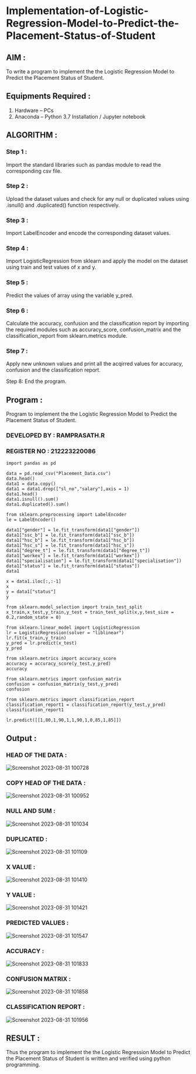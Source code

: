 # Implementation-of-Logistic-Regression-Model-to-Predict-the-Placement-Status-of-Student

## AIM :

To write a program to implement the the Logistic Regression Model to Predict the Placement Status of Student.

## Equipments Required :

1. Hardware – PCs
2. Anaconda – Python 3.7 Installation / Jupyter notebook

## ALGORITHM :

### Step 1 :

Import the standard libraries such as pandas module to read the corresponding csv file.

### Step 2 :

Upload the dataset values and check for any null or duplicated values using .isnull() and .duplicated() function respectively.

### Step 3 :

Import LabelEncoder and encode the corresponding dataset values.

### Step 4 :

Import LogisticRegression from sklearn and apply the model on the dataset using train and test values of x and y.

### Step 5 :

Predict the values of array using the variable y_pred.

### Step 6 :

Calculate the accuracy, confusion and the classification report by importing the required modules such as accuracy_score, confusion_matrix and the classification_report from sklearn.metrics module.

### Step 7 :

Apply new unknown values and print all the acqirred values for accuracy, confusion and the classification report.

Step 8:
End the program.

## Program :

Program to implement the the Logistic Regression Model to Predict the Placement Status of Student.

### DEVELOPED BY : RAMPRASATH.R
### REGISTER NO : 212223220086

```
import pandas as pd

data = pd.read_csv("Placement_Data.csv")
data.head()
data1 = data.copy()
data1 = data1.drop(["sl_no","salary"],axis = 1)
data1.head()
data1.isnull().sum()
data1.duplicated().sum()

from sklearn.preprocessing import LabelEncoder
le = LabelEncoder()

data1["gender"] = le.fit_transform(data1["gender"])
data1["ssc_b"] = le.fit_transform(data1["ssc_b"])
data1["hsc_b"] = le.fit_transform(data1["hsc_b"])
data1["hsc_s"] = le.fit_transform(data1["hsc_s"])
data1["degree_t"] = le.fit_transform(data1["degree_t"])
data1["workex"] = le.fit_transform(data1["workex"])
data1["specialisation"] = le.fit_transform(data1["specialisation"])
data1["status"] = le.fit_transform(data1["status"])
data1

x = data1.iloc[:,:-1]
x
y = data1["status"]
y

from sklearn.model_selection import train_test_split
x_train,x_test,y_train,y_test = train_test_split(x,y,test_size = 0.2,random_state = 0)

from sklearn.linear_model import LogisticRegression
lr = LogisticRegression(solver = "liblinear")
lr.fit(x_train,y_train)
y_pred = lr.predict(x_test)
y_pred

from sklearn.metrics import accuracy_score
accuracy = accuracy_score(y_test,y_pred)
accuracy

from sklearn.metrics import confusion_matrix
confusion = confusion_matrix(y_test,y_pred)
confusion

from sklearn.metrics import classification_report
classification_report1 = classification_report(y_test,y_pred)
classification_report1

lr.predict([[1,80,1,90,1,1,90,1,0,85,1,85]])

```

## Output :

### HEAD OF THE DATA :

![Screenshot 2023-08-31 100728](https://github.com/Abrinnisha6/Implementation-of-Logistic-Regression-Model-to-Predict-the-Placement-Status-of-Student/assets/118889454/94972664-e33a-40ff-8e26-273ef649c017)


### COPY HEAD OF THE DATA :

![Screenshot 2023-08-31 100952](https://github.com/Abrinnisha6/Implementation-of-Logistic-Regression-Model-to-Predict-the-Placement-Status-of-Student/assets/118889454/8b83173a-35da-4031-974a-4dfafdc9aa7a)

### NULL AND SUM :

![Screenshot 2023-08-31 101034](https://github.com/Abrinnisha6/Implementation-of-Logistic-Regression-Model-to-Predict-the-Placement-Status-of-Student/assets/118889454/d067060b-a464-4f3d-98f5-ecfa5b41b43c)

### DUPLICATED :

![Screenshot 2023-08-31 101109](https://github.com/Abrinnisha6/Implementation-of-Logistic-Regression-Model-to-Predict-the-Placement-Status-of-Student/assets/118889454/bbe59d81-7395-4b32-9ae0-92cb2f9f48cd)


### X VALUE :

![Screenshot 2023-08-31 101410](https://github.com/Abrinnisha6/Implementation-of-Logistic-Regression-Model-to-Predict-the-Placement-Status-of-Student/assets/118889454/009b08db-fb4c-4c6b-a7a0-98a8fa8843ca)

### Y VALUE :

![Screenshot 2023-08-31 101421](https://github.com/Abrinnisha6/Implementation-of-Logistic-Regression-Model-to-Predict-the-Placement-Status-of-Student/assets/118889454/2f6b359c-aa4c-49ef-9fe9-c67956ab7c71)


### PREDICTED VALUES :

![Screenshot 2023-08-31 101547](https://github.com/Abrinnisha6/Implementation-of-Logistic-Regression-Model-to-Predict-the-Placement-Status-of-Student/assets/118889454/438504cd-84da-4f8a-a8be-79420fd9ca44)

### ACCURACY :

![Screenshot 2023-08-31 101833](https://github.com/Abrinnisha6/Implementation-of-Logistic-Regression-Model-to-Predict-the-Placement-Status-of-Student/assets/118889454/f3d03668-13f0-407b-a3db-dfcd1093eac2)

### CONFUSION MATRIX :

![Screenshot 2023-08-31 101858](https://github.com/Abrinnisha6/Implementation-of-Logistic-Regression-Model-to-Predict-the-Placement-Status-of-Student/assets/118889454/12ab3d4a-4fc5-4fa8-95e4-f3aad3ee8193)

### CLASSIFICATION REPORT :

![Screenshot 2023-08-31 101956](https://github.com/Abrinnisha6/Implementation-of-Logistic-Regression-Model-to-Predict-the-Placement-Status-of-Student/assets/118889454/d22d2299-5043-457f-9df1-308b42e06d46)


## RESULT :

Thus the program to implement the the Logistic Regression Model to Predict the Placement Status of Student is written and verified using python programming.
